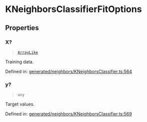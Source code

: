 # KNeighborsClassifierFitOptions

## Properties

### X?

> [`ArrayLike`](../types/ArrayLike.md)

Training data.

Defined in:  [generated/neighbors/KNeighborsClassifier.ts:564](https://github.com/transitive-bullshit/scikit-learn-ts/blob/92ab806/packages/sklearn/src/generated/neighbors/KNeighborsClassifier.ts#L564)

### y?

> `any`

Target values.

Defined in:  [generated/neighbors/KNeighborsClassifier.ts:569](https://github.com/transitive-bullshit/scikit-learn-ts/blob/92ab806/packages/sklearn/src/generated/neighbors/KNeighborsClassifier.ts#L569)
